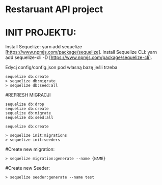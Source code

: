 # Restaruant API project

# INIT PROJEKTU:

Install Sequelize: yarn add sequelize [https://www.npmjs.com/package/sequelize].
Install Sequelize CLI: yarn add sequelize-cli -D [https://www.npmjs.com/package/sequelize-cli].

Edycj config/config.json pod własną bazę jeśli trzeba

```shell
sequelize db:create
> sequelize db:migrate
> sequelize db:seed:all
```

#REFRESH MIGRACJI

```shell
sequelize db:drop
sequelize db:create
sequelize db:migrate
sequelize db:seed:all

```

```shell
sequelize db:create

> sequelize init:migrations
> sequelize init:seeders
```

#Create new migration:

```shell
> sequelize migration:generate --name {NAME}
```

#Create new Seeder:

```shell
> sequelize seeder:generate --name test
```
